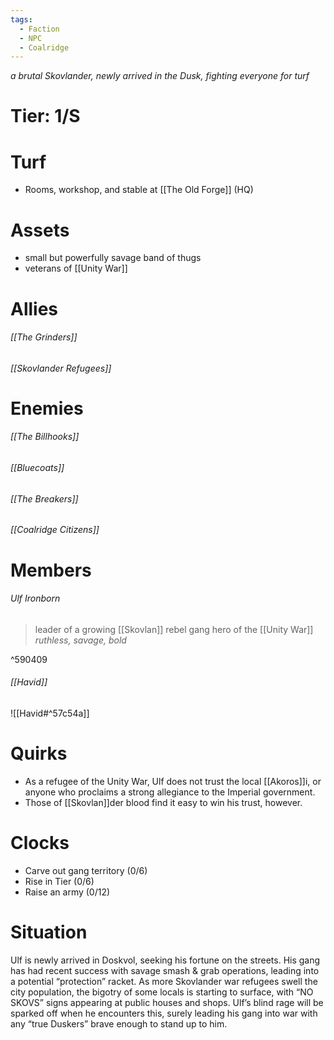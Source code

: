 ```yaml
---
tags:
  - Faction
  - NPC
  - Coalridge
---
```

*a brutal Skovlander, newly arrived in the Dusk, fighting everyone for turf*
# Tier: 1/S
# Turf
- Rooms, workshop, and stable at [[The Old Forge]] (HQ)
# Assets
- small but powerfully savage band of thugs
- veterans of [[Unity War]]
# Allies
###### [[The Grinders]]
###### [[Skovlander Refugees]]
# Enemies
###### [[The Billhooks]]
###### [[Bluecoats]]
###### [[The Breakers]]
###### [[Coalridge Citizens]]
# Members
###### Ulf Ironborn
> leader of a growing [[Skovlan]] rebel gang 
> hero of the [[Unity War]]
> *ruthless, savage, bold*

^590409

###### [[Havid]]
![[Havid#^57c54a]]
# Quirks
- As a refugee of the Unity War, Ulf does not trust the local [[Akoros]]i, or anyone who proclaims a strong allegiance to the Imperial government. 
- Those of [[Skovlan]]der blood find it easy to win his trust, however.
# Clocks
- Carve out gang territory (0/6)
- Rise in Tier (0/6)
- Raise an army (0/12)
# Situation
Ulf is newly arrived in Doskvol, seeking his fortune on the streets. His gang has had recent success with savage smash & grab operations, leading into a potential “protection” racket. As more Skovlander war refugees swell the city population, the bigotry of some locals is starting to surface, with “NO SKOVS” signs appearing at public houses and shops. Ulf’s blind rage will be sparked off when he encounters this, surely leading his gang into war with any “true Duskers” brave enough to stand up to him.